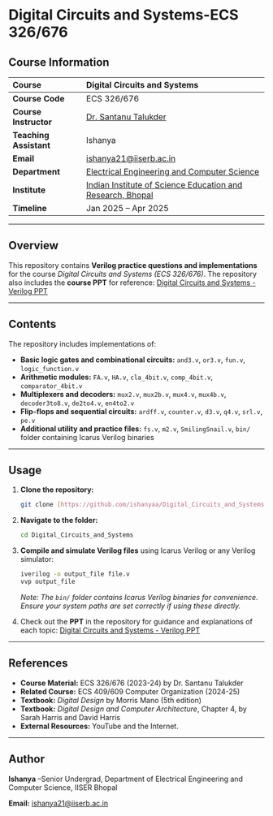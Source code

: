 # Digital Circuits and Systems-ECS 326/676

## Course Information

| **Course** | Digital Circuits and Systems |
| :--- | :--- |
| **Course Code** | ECS 326/676 |
| **Course Instructor** | [Dr. Santanu Talukder](https://sites.google.com/site/santanutalukderiiscnanoscience/principal-investigator) |
| **Teaching Assistant** | Ishanya |
| **Email** | [ishanya21@iiserb.ac.in](mailto:ishanya21@iiserb.ac.in) |
| **Department** | [Electrical Engineering and Computer Science](https://eecs.iiserb.ac.in/) |
| **Institute** | [Indian Institute of Science Education and Research, Bhopal](https://www.iiserb.ac.in/) |
| **Timeline** | Jan 2025 – Apr 2025 |

---

## Overview

This repository contains **Verilog practice questions and implementations** for the course *Digital Circuits and Systems (ECS 326/676)*.
The repository also includes the **course PPT** for reference: [Digital Circuits and Systems - Verilog PPT](https://github.com/ishanyaa/Digital_Circuits_and_Systems/blob/main/Ishanya_Verilog.pdf)

---

## Contents

The repository includes implementations of:

- **Basic logic gates and combinational circuits:** `and3.v`, `or3.v`, `fun.v`, `logic_function.v`  
- **Arithmetic modules:** `FA.v`, `HA.v`, `cla_4bit.v`, `comp_4bit.v`, `comparator_4bit.v`  
- **Multiplexers and decoders:** `mux2.v`, `mux2b.v`, `mux4.v`, `mux4b.v`, `decoder3to8.v`, `de2to4.v`, `en4to2.v`  
- **Flip-flops and sequential circuits:** `ardff.v`, `counter.v`, `d3.v`, `q4.v`, `srl.v`, `pe.v`  
- **Additional utility and practice files:** `fs.v`, `m2.v`, `SmilingSnail.v`, `bin/` folder containing Icarus Verilog binaries  

---

## Usage

1.  **Clone the repository:**
    ```bash
    git clone [https://github.com/ishanyaa/Digital_Circuits_and_Systems.git](https://github.com/ishanyaa/Digital_Circuits_and_Systems.git)
    ```
2.  **Navigate to the folder:**
    ```bash
    cd Digital_Circuits_and_Systems
    ```
3.  **Compile and simulate Verilog files** using Icarus Verilog or any Verilog simulator:
    ```bash
    iverilog -o output_file file.v
    vvp output_file
    ```
    *Note: The `bin/` folder contains Icarus Verilog binaries for convenience. Ensure your system paths are set correctly if using these directly.*

4.  Check out the **PPT** in the repository for guidance and explanations of each topic: [Digital Circuits and Systems - Verilog PPT](https://github.com/ishanyaa/Digital_Circuits_and_Systems/blob/main/Ishanya_Verilog.pdf)


---

## References

* **Course Material:** ECS 326/676 (2023-24) by Dr. Santanu Talukder
* **Related Course:** ECS 409/609 Computer Organization (2024-25)
* **Textbook:** *Digital Design* by Morris Mano (5th edition)
* **Textbook:** *Digital Design and Computer Architecture*, Chapter 4, by Sarah Harris and David Harris
* **External Resources:** YouTube and the Internet.
---

## Author

**Ishanya** –Senior Undergrad, Department of Electrical Engineering and Computer Science, IISER Bhopal

**Email:** [ishanya21@iiserb.ac.in](mailto:ishanya21@iiserb.ac.in)
